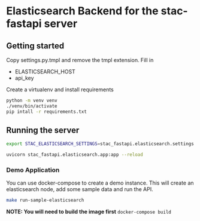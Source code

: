 # Elasticsearch Backend for the stac-fastapi server


## Getting started

Copy settings.py.tmpl and remove the tmpl extension. 
Fill in 
- ELASTICSEARCH_HOST
- api_key

Create a virtualenv and install requirements
```bash
python -m venv venv
./venv/bin/activate
pip intall -r requirements.txt
```

## Running the server

```bash
export STAC_ELASTICSEARCH_SETTINGS=stac_fastapi.elasticsearch.settings
```

```bash
uvicorn stac_fastapi.elasticsearch.app:app --reload
```

### Demo Application

You can use docker-compose to create a demo instance. This will create an elasticsearch node, add some sample data and run the API.

```bash
make run-sample-elasticsearch
```

**NOTE: You will need to build the image first** `docker-compose build`

